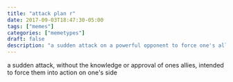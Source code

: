 ```yaml
---
title: "attack plan r"
date: 2017-09-03T18:47:30-05:00
tags: ["memes"]
categories: ["memetypes"]
draft: false
description: "a sudden attack on a powerful opponent to force one's allies into action"
---
```


<p>a sudden attack, without the knowledge or approval of ones allies, intended to force them into action on one's side</p>